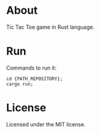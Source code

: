 # About

Tic Tac Toe game in Rust language.


# Run

Commands to run it:

```
cd {PATH_REPOSITORY};
cargo run;
```


# License

Licensed under the MIT license.